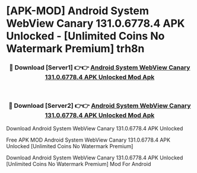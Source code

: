 # [APK-MOD] Android System WebView Canary 131.0.6778.4 APK Unlocked - [Unlimited Coins No Watermark Premium] trh8n



<div align="center">
<h3>🔴 Download [Server1] 👉👉 <a href="https://momento.my/?title=Android_System_WebView_Canary_131.0.6778.4_APK_Unlocked">Android System WebView Canary 131.0.6778.4 APK Unlocked Mod Apk</a></h3><br>

<h3>🔴 Download [Server2] 👉👉 <a href="https://momento.my/?title=Android_System_WebView_Canary_131.0.6778.4_APK_Unlocked">Android System WebView Canary 131.0.6778.4 APK Unlocked Mod Apk</a></h3>
</div>



Download Android System WebView Canary 131.0.6778.4 APK Unlocked 

Free APK MOD Android System WebView Canary 131.0.6778.4 APK Unlocked [Unlimited Coins No Watermark Premium]

Download Android System WebView Canary 131.0.6778.4 APK Unlocked [Unlimited Coins No Watermark Premium] Mod For Android
